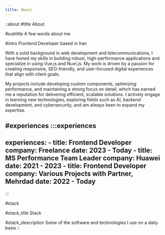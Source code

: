 ```yaml
---
title: About
---
```


::about
#title
About

#subtitle
A few words about me

#intro
Frontend Developer based in Iran

With a solid background in web development and telecommunications, I have honed my skills in building robust, high-performance applications and specialize in using Vue.js and Nuxt.js. My work is driven by a passion for creating responsive, SEO-friendly, and user-focused digital experiences that align with client goals.

My projects include developing custom components, optimizing performance, and maintaining a strong focus on detail, which has earned me a reputation for delivering efficient, scalable solutions. I actively engage in learning new technologies, exploring fields such as AI, backend development, and cybersecurity, and am always keen to expand my expertise.

#experiences
  :::experiences
  ---
  experiences:
    - title: Frontend Developer
      company: Freelance
      date: 2023 - Today
    - title: MS Performance Team Leader
      company: Huawei
      date: 2021 - 2023
    - title: Frontend Developer
      company: Various Projects with Partner, Mehrdad
      date: 2022 - Today
  ---
  :::

#stack

#stack_title
Stack

#stack_description
Some of the software and technologies I use on a daily basis
::
